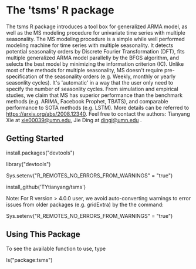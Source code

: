 # The 'tsms' R package
The tsms R package introduces a tool box for generalized ARMA model, as well as the MS modeling procedure for univariate time series with multiple seasonality. The MS modeling procedure is a simple while well performed modeling machine for time series with multiple seasonality. It detects potential seasonality orders by Discrete Fourier Transformation (DFT), fits multiple generalized ARMA model parallelly by the BFGS algorithm, and selects the best model by minimizing the information criterion (IC). Unlike most of the methods for multiple seasonality, MS doesn't require pre-specification of the seasonality orders (e.g. Weekly, monthly or yearly seasonlity cycles). It's 'automatic' in a way that the user only need to specify the number of seasonlity cycles. From simulation and empirical studies, we claim that MS has superior performance than the benchmark methods (e.g. ARIMA, Facebook Prophet, TBATS), and comparable performance to SOTA methods (e.g. LSTM). More details can be referred to https://arxiv.org/abs/2008.12340. Feel free to contact the authors: Tianyang Xie at xie00039@umn.edu, Jie Ding at dingj@umn.edu .

## Getting Started

install.packages("devtools")

library("devtools")

Sys.setenv("R_REMOTES_NO_ERRORS_FROM_WARNINGS" = "true")

install_github('TYtianyang/tsms')

Note: For R version > 4.0.0 user, we avoid auto-converting warnings to error issues from older packages (e.g. gridExtra) by the the command: 

Sys.setenv("R_REMOTES_NO_ERRORS_FROM_WARNINGS" = "true")

## Using This Package

To see the available function to use, type 

ls("package:tsms")
